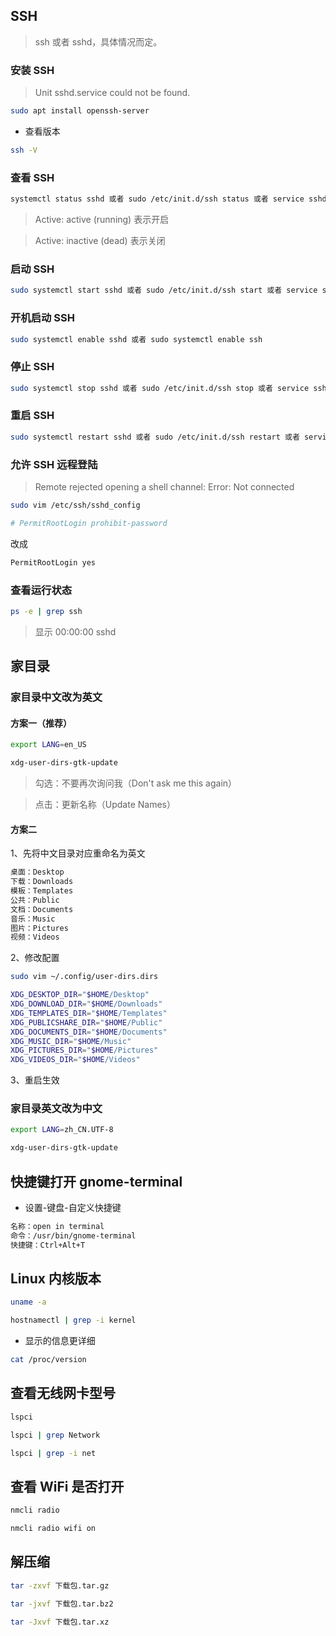 ## SSH

> ssh 或者 sshd，具体情况而定。

### 安装 SSH

> Unit sshd.service could not be found.

```sh
sudo apt install openssh-server
```

- 查看版本

```sh
ssh -V
```

### 查看 SSH

```sh
systemctl status sshd 或者 sudo /etc/init.d/ssh status 或者 service sshd status
```

> Active: active (running) 表示开启

> Active: inactive (dead) 表示关闭

### 启动 SSH

```sh
sudo systemctl start sshd 或者 sudo /etc/init.d/ssh start 或者 service sshd start
```

### 开机启动 SSH

```sh
sudo systemctl enable sshd 或者 sudo systemctl enable ssh
```

### 停止 SSH

```sh
sudo systemctl stop sshd 或者 sudo /etc/init.d/ssh stop 或者 service sshd stop
```

### 重启 SSH

```sh
sudo systemctl restart sshd 或者 sudo /etc/init.d/ssh restart 或者 service sshd restart
```

### 允许 SSH 远程登陆

> Remote rejected opening a shell channel: Error: Not connected

```sh
sudo vim /etc/ssh/sshd_config
```

```sh
# PermitRootLogin prohibit-password
```

改成

```sh
PermitRootLogin yes
```

### 查看运行状态

```sh
ps -e | grep ssh
```

> 显示 00:00:00 sshd

## 家目录

### 家目录中文改为英文

#### 方案一（推荐）

```sh
export LANG=en_US
```

```sh
xdg-user-dirs-gtk-update
```

> 勾选：不要再次询问我（Don't ask me this again）

> 点击：更新名称（Update Names）

#### 方案二

1、先将中文目录对应重命名为英文

```sh
桌面：Desktop
下载：Downloads
模板：Templates
公共：Public
文档：Documents
音乐：Music
图片：Pictures
视频：Videos
```

2、修改配置

```sh
sudo vim ~/.config/user-dirs.dirs
```

```sh
XDG_DESKTOP_DIR="$HOME/Desktop"
XDG_DOWNLOAD_DIR="$HOME/Downloads"
XDG_TEMPLATES_DIR="$HOME/Templates"
XDG_PUBLICSHARE_DIR="$HOME/Public"
XDG_DOCUMENTS_DIR="$HOME/Documents"
XDG_MUSIC_DIR="$HOME/Music"
XDG_PICTURES_DIR="$HOME/Pictures"
XDG_VIDEOS_DIR="$HOME/Videos"
```

3、重启生效

### 家目录英文改为中文

```sh
export LANG=zh_CN.UTF-8
```

```sh
xdg-user-dirs-gtk-update
```

## 快捷键打开 gnome-terminal

- 设置-键盘-自定义快捷键

```sh
名称：open in terminal
命令：/usr/bin/gnome-terminal
快捷键：Ctrl+Alt+T
```

## Linux 内核版本

```sh
uname -a
```

```sh
hostnamectl | grep -i kernel
```

- 显示的信息更详细

```sh
cat /proc/version
```

## 查看无线网卡型号

```sh
lspci
```

```sh
lspci | grep Network
```

```sh
lspci | grep -i net
```

## 查看 WiFi 是否打开

```sh
nmcli radio
```

```sh
nmcli radio wifi on
```

## 解压缩

```sh
tar -zxvf 下载包.tar.gz
```

```sh
tar -jxvf 下载包.tar.bz2
```

```sh
tar -Jxvf 下载包.tar.xz
```
